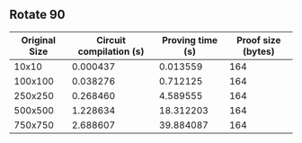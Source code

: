 ## Rotate 90
| Original Size | Circuit compilation (s) | Proving time (s) | Proof size (bytes) |
|---|---|---|---|
| 10x10 | 0.000437 | 0.013559 | 164 |
| 100x100 | 0.038276 | 0.712125 | 164 |
| 250x250 | 0.268460 | 4.589555 | 164 |
| 500x500 | 1.228634 | 18.312203 | 164 |
| 750x750 | 2.688607 | 39.884087 | 164 |
